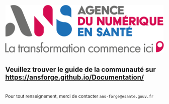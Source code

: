 

![Logo ANS](/img/ans_logo.png?raw=true "Agence du Numérique en Santé")

<h1 align="center"></h1>

## Veuillez trouver le guide de la communauté sur https://ansforge.github.io/Documentation/

<h1 align="center"></h1>

Pour tout renseignement, merci de contacter `ans-forge@esante.gouv.fr`